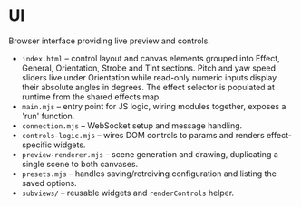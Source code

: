 # UI

Browser interface providing live preview and controls.

- `index.html` – control layout and canvas elements grouped into Effect, General, Orientation, Strobe and Tint sections. Pitch and yaw speed sliders live under Orientation while read-only numeric inputs display their absolute angles in degrees. The effect selector is populated at runtime from the shared effects map.
- `main.mjs` – entry point for JS logic, wiring modules together, exposes a 'run' function.
- `connection.mjs` – WebSocket setup and message handling.
- `controls-logic.mjs` – wires DOM controls to params and renders effect-specific widgets.
- `preview-renderer.mjs` – scene generation and drawing, duplicating a single scene to both canvases.
- `presets.mjs` – handles saving/retreiving configuration and listing the saved options.
- `subviews/` – reusable widgets and `renderControls` helper.

